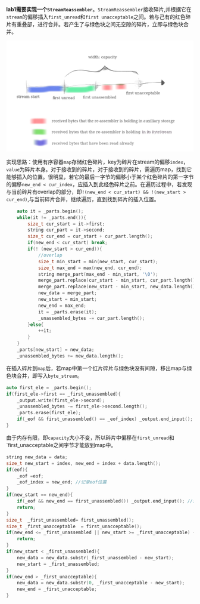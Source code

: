 **lab1需要实现一个`StreamReassembler`**。`StreamReassembler`接收碎片,并根据它在`stream`的偏移插入`first_unread`和`first unacceptable`之间。若与己有的红色碎片有重叠部，进行合并。若产生了与绿色块之间无空隙的碎片，立即与绿色块合并。

<center>
    <img src="/images/posts/blog/CS144/receiver_stream.png" alt="picture not found" style="zoom:100%;" />
    <br>
</center>

实现思路：使用有序容器`map`存储红色碎片，key为碎片在stream的偏移`index`，`value`为碎片本身。对于接收到的碎片，对于接收到的碎片，需遍历map，找到它能够插入的位置。很明显，若它的最后一字节的偏移小于某个红色碎片的第一字节的偏移`new_end < cur_index`，应插入到此经色碎片之前。在遍历过程中，若发现与当前碎片有overlap的部分，即`!(new_end < cur_start) && !(new_start > cur_end)`,与当前碎片合并，继续遍历，直到找到碎片的插入位置。

```c++
    auto it = _parts.begin();
    while(it != _parts.end()){
        size_t cur_start = it->first;
        string cur_part = it->second;
        size_t cur_end = cur_start + cur_part.length();
        if(new_end < cur_start) break;
        if(! (new_start > cur_end)){
            //overlap
            size_t min_start = min(new_start, cur_start);
            size_t max_end = max(new_end, cur_end);
            string merge_part(max_end - min_start, '\0'); 
            merge_part.replace(cur_start - min_start, cur_part.length(), cur_part);
            merge_part.replace(new_start - min_start, new_data.length(), new_data);
            new_data = merge_part;
            new_start = min_start;
            new_end = max_end;
            it = _parts.erase(it);
            _unassembled_bytes -= cur_part.length();
        }else{
            ++it;
        }
    }
    _parts[new_start] = new_data;
    _unassembled_bytes += new_data.length();
```

在插入碎片到`map`后，若map中第一个红片碎片与绿色块没有间隙，移出map与绿色块合并，即写入`byte_stream`。

```c++
auto first_ele = _parts.begin();
if(first_ele->first == _first_unassembled){
    _output.write(first_ele->second);
    _unassembled_bytes -= first_ele->second.length();
    _parts.erase(first_ele);
    if(_eof && first_unassembled() == _eof_index) _output.end_input(); //判断是否己将eof前一个字节也写入                                                                                  byte_stream,即己按序接收所有的字节。
}
```

由于内存有限，即`capacity`大小不变，所以碎片中偏移在`first_unread`和`first_unacceptable之间字节才能放到map中。

``` c++
string new_data = data;
size_t new_start = index, new_end = index + data.length();
if(eof){
    _eof =eof;
    _eof_index = new_end; //记录eof位置
} 
if(new_start == new_end){
    if(_eof && new_end == first_unassembled()) _output.end_input(); //处理带有eof的空字符串
    return;
}
size_t  _first_unassembled= first_unassembled();
size_t _first_unacceptable  = first_unacceptable();
if(new_end <= _first_unassembled || new_start >= _first_unacceptable) {
    return;
}
if(new_start < _first_unassembled){
    new_data = new_data.substr(_first_unassembled - new_start);
    new_start = _first_unassembled;
}
if(new_end > _first_unacceptable){
    new_data = new_data.substr(0, _first_unacceptable - new_start);
    new_end = _first_unacceptable;
}
```


